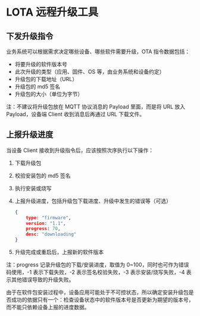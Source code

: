 # LOTA 远程升级工具



## 下发升级指令

业务系统可以根据需求决定哪些设备、哪些软件需要升级，OTA 指令数据包括：

- 将要升级的软件版本号
- 此次升级的类型（应用、固件、OS 等，由业务系统和设备约定）
- 升级包的下载地址（URL）
- 升级包的 md5 签名
- 升级包的大小（单位为字节）

注：不建议将升级包放在 MQTT 协议消息的 Payload 里面，而是将 URL 放入 Payload，设备端 Client 收到消息后再通过 URL 下载文件。



## 上报升级进度

当设备 Client 接收到升级指令后，应该按照次序执行以下操作：

1. 下载升级包

2. 校验安装包的 md5 签名

3. 执行安装或烧写

4. 上报升级进度，包括升级包下载进度、升级中发生的错误等（可选）

   ```json
   {
       type: "firmware",
       version: "1.1",
       progress: 70,
       desc: "downloading"
   }
   ```

5. 升级完成或重启后，上报新的软件版本

注：progress 记录升级包的下载/安装进度，取值为 0~100，同时也可作为错误码使用，-1 表示下载失败，-2 表示签名校验失败，-3 表示安装/烧写失败，-4 表示其他错误导致的升级失败。

由于在软件包安装过程中，设备应用可能处于不可控状态，所以确定安装升级包是否成功的依据只有一个：检查设备状态中的软件版本号是否更新为期望的版本号，而不能只依赖设备上报的进度数据。
